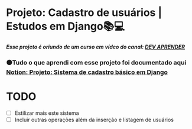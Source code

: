 # Projeto: Cadastro de usuários | Estudos em Django📚💻

***Esse projeto é oriundo de um curso em vídeo do canal: [DEV APRENDER](https://www.youtube.com/watch?v=-m5ywU8SW9E)***


### ⚫Tudo o que aprendi com esse projeto foi documentado aqui [Notion: Projeto: Sistema de cadastro básico em Django ](https://tungsten-visor-446.notion.site/Projeto-Sistema-de-cadastro-b-sico-em-Django-95a82aa0d6124555becd5beb26c6ce5e?pvs=4)


# TODO

- [ ]  Estilizar mais este sistema
- [ ]  Incluir outras operações além da inserção e listagem de usuários
